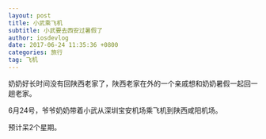```yaml
---
layout: post
title: 小武乘飞机
subtitle: 小武要去西安过暑假了
author: iosdevlog
date: 2017-06-24 11:35:36 +0800
categories: 旅行
tag: 飞机
---
```


奶奶好长时间没有回陕西老家了，陕西老家在外的一个亲戚想和奶奶暑假一起回一趟老家。

6月24号，爷爷奶奶带着小武从深圳宝安机场乘飞机到陕西咸阳机场。

预计呆2个星期。
